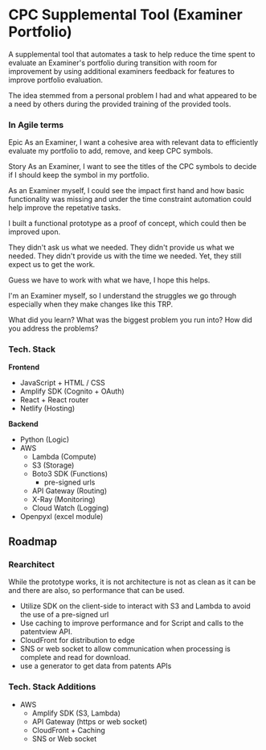 # CPC Supplemental Tool (Examiner Portfolio)
A supplemental tool that automates a task to help reduce the time spent to evaluate an Examiner's portfolio during transition with room for improvement by using additional examiners feedback for features to improve portfolio evaluation. 

The idea stemmed from a personal problem I had and what appeared to be a need by others during the provided training of the provided tools.

### In Agile terms 
Epic
As an Examiner, I want a cohesive area with relevant data to efficiently evaluate my portfolio to add, remove, and keep CPC symbols.

Story
As an Examiner, I want to see the titles of the CPC symbols to decide if I should keep the symbol in my portfolio.





As an Examiner myself, I could see the impact first hand and how basic functionality was missing and under the time constraint automation could help improve the repetative tasks.

I built a functional prototype as a proof of concept, which could then be improved upon.



They didn't ask us what we needed.
They didn't provide us what we needed.
They didn't provide us with the time we needed.
Yet, they still expect us to get the work.

Guess we have to work with what we have, I hope this helps.



I'm an Examiner myself, so I understand the struggles we go through especially when they make changes like this TRP. 


What did you learn?
What was the biggest problem you run into?
How did you address the problems?

### Tech. Stack
**Frontend** 
- JavaScript + HTML / CSS 
- Amplify SDK (Cognito + OAuth)
- React + React router
- Netlify (Hosting)

**Backend**
- Python (Logic)
- AWS
  - Lambda (Compute)
  - S3 (Storage)
  - Boto3 SDK (Functions)
    - pre-signed urls
  - API Gateway (Routing) 
  - X-Ray (Monitoring)
  - Cloud Watch (Logging) 
- Openpyxl (excel module)



## Roadmap

### Rearchitect

While the prototype works, it is not architecture is not as clean as it can be and there are also, so performance that can be used.

- Utilize SDK on the client-side to interact with S3 and Lambda to avoid the use of a pre-signed url
- Use caching to improve performance and for Script and calls to the patentview API.
- CloudFront for distribution to edge
- SNS or web socket to allow communication when processing is complete and read for download.
- use a generator to get data from patents APIs



### Tech. Stack Additions

- AWS
  - Amplify SDK (S3, Lambda)
  - API Gateway (https or web socket)
  - CloudFront + Caching
  - SNS or Web socket